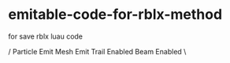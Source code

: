 # emitable-code-for-rblx-method
for save rblx luau code

/
Particle Emit
Mesh Emit
Trail Enabled
Beam Enabled
\
